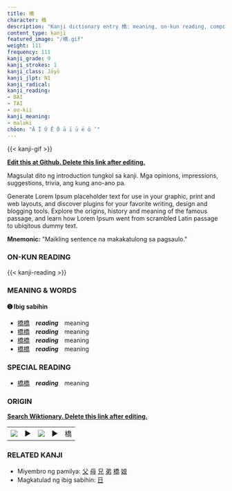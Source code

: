 ```yaml
---
title: 橋
character: 橋
description: "Kanji dictionary entry 橋: meaning, on-kun reading, compounds, origin, related kanji"
content_type: kanji
featured_image: "/橋.gif"
weight: 111
frequency: 111
kanji_grade: 9
kanji_strokes: 1
kanji_class: Jōyō
kanji_jlpt: N1
kanji_radical: 
kanji_reading: 
- DAI
- TAI
- oo-kii
kanji_meaning:
- malaki
chōon: "Ā Ī Ū Ē Ō ā ī ū ē ō ’"
---
```

[//]: # (Don't edit the line below. Kanji animated GIF code is automatically generated.)
{{< kanji-gif >}}

[//]: # (Edit below this line.)

**[Edit this at Github. Delete this link after editing.](https://github.com/tim0g/tim/tree/main/content/kanji/橋/index.md)**

Magsulat dito ng introduction tungkol sa kanji. Mga opinions, impressions, suggestions, trivia, ang kung ano-ano pa.

Generate Lorem Ipsum placeholder text for use in your graphic, print and web layouts, and discover plugins for your favorite writing, design and blogging tools. Explore the origins, history and meaning of the famous passage, and learn how Lorem Ipsum went from scrambled Latin passage to ubiqitous dummy text.
 
**Mnemonic:** "Maikling sentence na makakatulong sa pagsaulo."

### ON-KUN READING

[//]: # (Don't edit the line below. ON-KUN READING code is automatically generated.)
{{< kanji-reading >}}

### MEANING & WORDS

#### ➊ **Ibig sabihin**
  - [橋](../橋)[橋](../橋)　***reading***　meaning
  - [橋](../橋)[橋](../橋)　***reading***　meaning
  - [橋](../橋)[橋](../橋)　***reading***　meaning
  - [橋](../橋)[橋](../橋)　***reading***　meaning

### SPECIAL READING
  - [橋](../橋)[橋](../橋)　***reading***　meaning

### ORIGIN

**[Search Wiktionary. Delete this link after editing.](https://wiktionary.org/wiki/橋)**
<table class="kanji-table"><tr><td>
<img src="60px-橋-bronze.svg.png">
</td><td>▶</td><td>
<img src="60px-橋-oracle.svg.png">
</td><td>▶</td>
<td class="kanji-origin">橋</td>
</tr></table>

### RELATED KANJI
- Miyembro ng pamilya: [父](../父) [母](../母) [兄](../兄) [弟](../弟) [橋](../橋) [娘](../娘)
- Magkatulad ng ibig sabihin: [日](../日)
